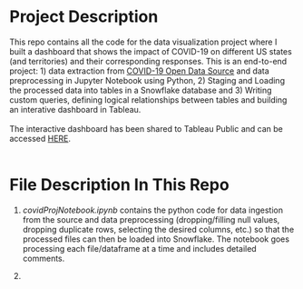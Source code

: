 # Project Description

This repo contains all the code for the data visualization project where I built a dashboard that shows the impact of COVID-19 on different US states (and territories) and their corresponding responses. This is an end-to-end project: 1) data extraction from <a href="https://health.google.com/covid-19/open-data/raw-data">COVID-19 Open Data Source</a> and data preprocessing in Jupyter Notebook using Python, 2) Staging and Loading the processed data into tables in a Snowflake database and 3) Writing custom queries, defining logical relationships between tables and building an interative dashboard in Tableau.
<br><br>
The interactive dashboard has been shared to Tableau Public and can be accessed <a href="https://public.tableau.com/app/profile/nay.zaw.aung.win/viz/Covid-19InDifferentUSStates/COVIDDASHBOARD?publish=yes">HERE</a>.
<br><br>

# File Description In This Repo

1. <em>covidProjNotebook.ipynb</em> contains the python code for data ingestion from the source and data preprocessing (dropping/filling null values, dropping duplicate rows, selecting the desired columns, etc.) so that the processed files can then be loaded into Snowflake. The notebook goes processing each file/dataframe at a time and includes detailed comments.

2. 
